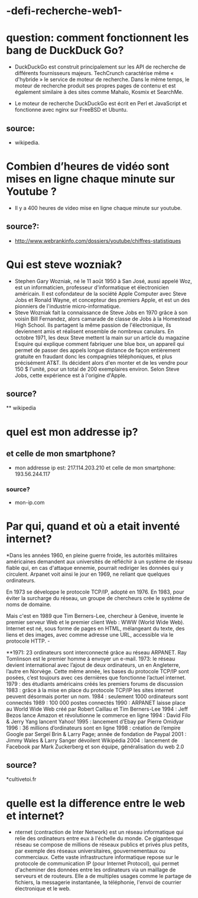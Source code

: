 # -defi-recherche-web1-
# question: comment fonctionnent les bang de DuckDuck Go?
* DuckDuckGo est construit principalement sur les API de recherche de différents fournisseurs majeurs. TechCrunch caractérise même « d'hybride » le service de moteur de recherche. Dans le même temps, le moteur de recherche produit ses propres pages de contenu et est également similaire à des sites comme Mahalo, Kosmix et SearchMe.

* Le moteur de recherche DuckDuckGo est écrit en Perl et JavaScript et fonctionne avec nginx sur FreeBSD et Ubuntu.

## source:
* wikipedia.

# Combien d’heures de vidéo sont mises en ligne chaque minute sur Youtube ?
* Il y a 400 heures de video mise en ligne chaque minute sur youtube.

## source?:
* http://www.webrankinfo.com/dossiers/youtube/chiffres-statistiques

# Qui est steve wozniak?
* Stephen Gary Wozniak, né le 11 août 1950 à San José, aussi appelé Woz, est un informaticien, professeur d'informatique et électronicien américain.
 Il est cofondateur de la société Apple Computer avec Steve Jobs et Ronald Wayne, et concepteur des premiers Apple, et est un des pionniers de l'industrie micro-informatique.
 * Steve Wozniak fait la connaissance de Steve Jobs en 1970 grâce à son voisin Bill Fernandez, alors camarade de classe de Jobs à la Homestead High School. Ils partagent la même passion de l'électronique, ils deviennent amis et réalisent ensemble de nombreux canulars. En octobre 1971, les deux Steve mettent la main sur un article du magazine Esquire qui explique comment fabriquer une blue box, un appareil qui permet de passer des appels longue distance de façon entièrement gratuite en fraudant donc les compagnies téléphoniques, et plus précisément AT&T. Ils décident alors d'en monter et de les vendre pour 150 $ l'unité, pour un total de 200 exemplaires environ. Selon Steve Jobs, cette expérience est à l'origine d'Apple.
 ## source?
 ** wikipedia

 # quel est mon addresse ip?
 ## et celle de mon smartphone?
 * mon addresse ip est: 217.114.203.210 
 et celle de mon smartphone: 193.56.244.117
 ### source?
 * mon-ip.com

 # Par qui, quand et où a etait inventé internet?
 *Dans les années 1960, en pleine guerre froide, les autorités militaires américaines demandent aux universités de réfléchir à un système de réseau fiable qui, en cas d'attaque ennemie, pourrait rediriger les données qui y circulent. Arpanet voit ainsi le jour en 1969, ne reliant que quelques ordinateurs.

En 1973 se développe le protocole TCP/IP, adopté en 1976. En 1983, pour éviter la surcharge du réseau, un groupe de chercheurs crée le système de noms de domaine.

Mais c'est en 1989 que Tim Berners-Lee, chercheur à Genève, invente le premier serveur Web et le premier client Web : WWW (World Wide Web). Internet est né, sous forme de pages en HTML, mélangeant du texte, des liens et des images, avec comme adresse une URL, accessible via le protocole HTTP. - 

 **1971: 23 ordinateurs sont interconnecté grâce au réseau ARPANET. Ray Tomlinson est le premier homme à envoyer un e-mail.
   1973: le réseau devient international avec l’ajout de deux ordinateurs, un en Angleterre, l’autre en Norvège. Cette même année, les bases du protocole TCP/IP sont posées, c’est toujours avec ces dernières que fonctionne l’actuel internet.
   1979 : des étudiants américains créés les premiers forums de discussion
   1983 : grâce à la mise en place du protocole TCP/IP les sites internet peuvent désormais porter un nom. 
   1984 : seulement 1000 ordinateurs sont connectés
   1989 : 100 000 postes connectés
   1990 : ARPANET laisse place au World Wide Web créé par Robert Caillau et Tim Berners-Lee
   1994 : Jeff Bezos lance Amazon et révolutionne le commerce en ligne
   1994 : David Filo & Jerry Yang lancent Yahoo!
   1995 : lancement d’Ebay par Pierre Omidyar
   1996 : 36 millions d’ordinateurs sont en ligne
   1998 : création de l’empire Google par Sergeï Brin & Larry Page; année de fondation de Paypal
   2001 : Jimmy Wales & Larry Sanger dévoilent Wikipédia
   2004 : lancement de Facebook par Mark Zuckerberg et son équipe, généralisation du web 2.0

   ## source?
   *cultivetoi.fr

   # quelle est la difference entre le web et internet?
   * nternet (contraction de Inter Network) est un réseau informatique qui relie des ordinateurs entre eux à l'échelle du monde. Ce gigantesque réseau se compose de millions de réseaux publics et privés plus petits, par exemple des réseaux universitaires, gouvernementaux ou commerciaux.
   Cette vaste infrastructure informatique repose sur le protocole de communication IP (pour Internet Protocol), qui permet d'acheminer des données entre les ordinateurs via un maillage de serveurs et de routeurs.
   Elle a de multiples usages comme le partage de fichiers, la messagerie instantanée, la téléphonie, l'envoi de courrier électronique et le web. 
  




